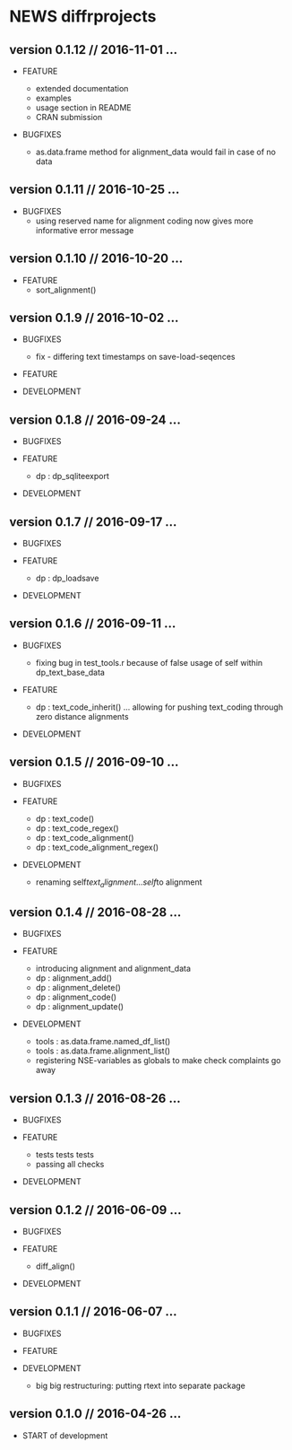 NEWS diffrprojects
==========================================================================



version 0.1.12 // 2016-11-01 ...
--------------------------------------------------------------------------

* FEATURE
    - extended documentation
    - examples
    - usage section in README
    - CRAN submission

* BUGFIXES 
    - as.data.frame method for alignment_data would fail in case of no data




version 0.1.11 // 2016-10-25 ...
--------------------------------------------------------------------------

* BUGFIXES
    - using reserved name for alignment coding now gives more informative error message
    



version 0.1.10 // 2016-10-20 ...
--------------------------------------------------------------------------

* FEATURE 
    - sort_alignment()




version 0.1.9 // 2016-10-02 ... 
--------------------------------------------------------------------------

* BUGFIXES
    - fix - differing text timestamps on save-load-seqences

    
* FEATURE

    

* DEVELOPMENT



version 0.1.8 // 2016-09-24 ... 
--------------------------------------------------------------------------

* BUGFIXES
    

    
* FEATURE
    - dp :  dp_sqliteexport
    

* DEVELOPMENT




version 0.1.7 // 2016-09-17 ... 
--------------------------------------------------------------------------

* BUGFIXES
    

    
* FEATURE
    - dp :  dp_loadsave
    

* DEVELOPMENT




version 0.1.6 // 2016-09-11 ... 
--------------------------------------------------------------------------

* BUGFIXES
    - fixing bug in test_tools.r because of false usage of self within dp_text_base_data

    
* FEATURE
    - dp :  text_code_inherit() ... 
            allowing for pushing text_coding through zero distance alignments
    

* DEVELOPMENT




version 0.1.5 // 2016-09-10 ... 
--------------------------------------------------------------------------

* BUGFIXES


    
* FEATURE
    - dp : text_code()
    - dp : text_code_regex()
    - dp : text_code_alignment()
    - dp : text_code_alignment_regex()
    

* DEVELOPMENT
    - renaming self$text_alignment... self$to alignment



version 0.1.4 // 2016-08-28 ... 
--------------------------------------------------------------------------

* BUGFIXES


    
* FEATURE
    - introducing alignment and alignment_data 
    - dp : alignment_add()
    - dp : alignment_delete()
    - dp : alignment_code()
    - dp : alignment_update()
    

* DEVELOPMENT
    - tools : as.data.frame.named_df_list()
    - tools : as.data.frame.alignment_list()
    - registering NSE-variables as globals to make check complaints go away



version 0.1.3 // 2016-08-26 ... 
--------------------------------------------------------------------------

* BUGFIXES


    
* FEATURE
    - tests tests tests
    - passing all checks
    

* DEVELOPMENT



version 0.1.2 // 2016-06-09 ... 
--------------------------------------------------------------------------

* BUGFIXES


    
* FEATURE
    - diff_align()
    

* DEVELOPMENT



version 0.1.1 // 2016-06-07 ... 
--------------------------------------------------------------------------

* BUGFIXES

    
* FEATURE


* DEVELOPMENT
    - big big restructuring: putting rtext into separate package




version 0.1.0 // 2016-04-26 ... 
--------------------------------------------------------------------------

* START of development


    

